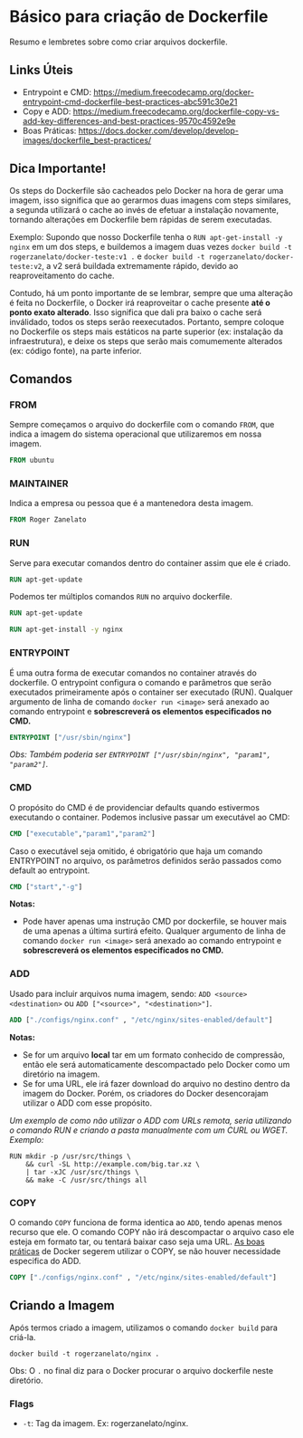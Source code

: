 # Básico para criação de Dockerfile
Resumo e lembretes sobre como criar arquivos dockerfile.

## Links Úteis
- Entrypoint e CMD: https://medium.freecodecamp.org/docker-entrypoint-cmd-dockerfile-best-practices-abc591c30e21
- Copy e ADD: https://medium.freecodecamp.org/dockerfile-copy-vs-add-key-differences-and-best-practices-9570c4592e9e
- Boas Práticas: https://docs.docker.com/develop/develop-images/dockerfile_best-practices/

## Dica Importante!

Os steps do Dockerfile são cacheados pelo Docker na hora de gerar uma imagem, isso significa que ao gerarmos duas imagens com steps similares, a segunda utilizará o cache ao invés de efetuar a instalação novamente, tornando alterações em Dockerfile bem rápidas de serem executadas.

Exemplo: Supondo que nosso Dockerfile tenha o `RUN apt-get-install -y nginx` em um dos steps, e buildemos a imagem duas vezes `docker build -t rogerzanelato/docker-teste:v1 .` e `docker build -t rogerzanelato/docker-teste:v2`, a v2 será buildada extremamente rápido, devido ao reaproveitamento do cache.

Contudo, há um ponto importante de se lembrar, sempre que uma alteração é feita no Dockerfile, o Docker irá reaproveitar o cache presente **até o ponto exato alterado**. Isso significa que dali pra baixo o cache será inválidado, todos os steps serão reexecutados. Portanto, sempre coloque no Dockerfile os steps mais estáticos na parte superior (ex: instalação da infraestrutura), e deixe os steps que serão mais comumemente alterados (ex: código fonte), na parte inferior.



## Comandos

### FROM
Sempre começamos o arquivo do dockerfile com o comando `FROM`, que indica a imagem do sistema operacional que utilizaremos em nossa imagem.
```dockerfile
FROM ubuntu
```

### MAINTAINER
Indica a empresa ou pessoa que é a mantenedora desta imagem.
```dockerfile
FROM Roger Zanelato
```

### RUN
Serve para executar comandos dentro do container assim que ele é criado.
```dockerfile
RUN apt-get-update
```

Podemos ter múltiplos comandos `RUN` no arquivo dockerfile.
```dockerfile
RUN apt-get-update

RUN apt-get-install -y nginx
```

### ENTRYPOINT
É uma outra forma de executar comandos no container através do dockerfile. O entrypoint configura o comando e parâmetros que serão executados primeiramente após o container ser executado (RUN).
Qualquer argumento de linha de comando `docker run <image>` será anexado ao comando entrypoint e **sobrescreverá os elementos especificados no CMD.**
```dockerfile
ENTRYPOINT ["/usr/sbin/nginx"]
```

*Obs: Também poderia ser `ENTRYPOINT ["/usr/sbin/nginx", "param1", "param2"]`.*

### CMD
O propósito do CMD é de providenciar defaults quando estivermos executando o container. Podemos inclusive passar um executável ao CMD:
```dockerfile
CMD ["executable","param1","param2"]
```

Caso o executável seja omitido, é obrigatório que haja um comando ENTRYPOINT no arquivo, os parâmetros definidos serão passados como default ao entrypoint.
```dockerfile
CMD ["start","-g"]
```

**Notas:**
- Pode haver apenas uma instrução CMD por dockerfile, se houver mais de uma apenas a última surtirá efeito. Qualquer argumento de linha de comando `docker run <image>` será anexado ao comando entrypoint e **sobrescreverá os elementos especificados no CMD.**


### ADD
Usado para incluir arquivos numa imagem, sendo: `ADD <source> <destination>` ou `ADD ["<source>", "<destination>"]`.
```dockerfile
ADD ["./configs/nginx.conf" , "/etc/nginx/sites-enabled/default"]
```

**Notas:**
- Se <source> for um arquivo **local** tar em um formato conhecido de compressão, então ele será automaticamente descompactado pelo Docker como um diretório na imagem.
- Se <source> for uma URL, ele irá fazer download do arquivo no destino dentro da imagem do Docker. Porém, os criadores do Docker desencorajam utilizar o ADD com esse propósito.

*Um exemplo de como não utilizar o ADD com URLs remota, seria utilizando o comando RUN e criando a pasta manualmente com um CURL ou WGET.
Exemplo:*
```
RUN mkdir -p /usr/src/things \
    && curl -SL http://example.com/big.tar.xz \
    | tar -xJC /usr/src/things \
    && make -C /usr/src/things all
```

### COPY
O comando `COPY` funciona de forma identica ao `ADD`, tendo apenas menos recurso que ele. O comando COPY não irá descompactar o arquivo caso ele esteja em formato tar, ou tentará baixar caso seja uma URL. [As boas práticas](https://docs.docker.com/develop/develop-images/dockerfile_best-practices/#add-or-copy "As boas práticas") de Docker segerem utilizar o COPY, se não houver necessidade especifica do ADD.
```dockerfile
COPY ["./configs/nginx.conf" , "/etc/nginx/sites-enabled/default"]
```

## Criando a Imagem
Após termos criado a imagem, utilizamos o comando `docker build` para criá-la.

```shell
docker build -t rogerzanelato/nginx .
```

Obs: O `.` no final diz para o Docker procurar o arquivo dockerfile neste diretório.

### Flags
- `-t`: Tag da imagem. Ex: rogerzanelato/nginx.